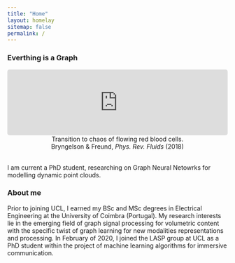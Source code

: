 ```yaml
---
title: "Home"
layout: homelay
sitemap: false
permalink: /
---
```


### Everthing is a Graph



<div class="container">
<div class="row">
<center>
<iframe src="https://player.vimeo.com/video/455688517?autoplay=1&loop=1&autopause=0&muted=1&quality=360p&background=1" width="100%" style="border-style:solid;border-radius:5px;" frameborder="0" allow="autoplay"></iframe>
Transition to chaos of flowing red blood cells. <br/>
Bryngelson & Freund, <i>Phys. Rev. Fluids</i> (2018)
</center>
</div>
</div>
<br/>

I am current a PhD student, researching on Graph Neural Netowrks for modelling dynamic point clouds.


### About me
Prior to joining UCL, I earned my BSc and MSc degrees in Electrical Engineering at the University of Coimbra (Portugal).
My research interests lie in the emerging field of graph signal processing for volumetric content with the specific twist of graph learning for new modalities representations and processing.
In February of 2020, I joined the LASP group at UCL as a PhD student within the project of machine learning algorithms for immersive communication.



<br/>

